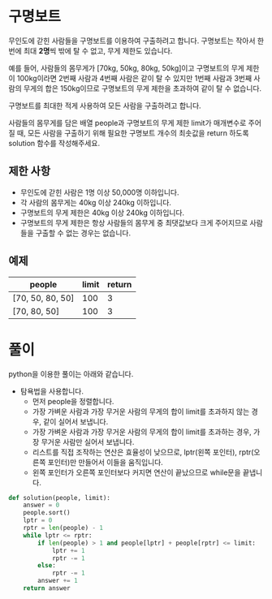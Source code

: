 # 구명보트

무인도에 갇힌 사람들을 구명보트를 이용하여 구출하려고 합니다. 구명보트는 작아서 한 번에 최대 **2명**씩 밖에 탈 수 없고, 무게 제한도 있습니다.

예를 들어, 사람들의 몸무게가 [70kg, 50kg, 80kg, 50kg]이고 구명보트의 무게 제한이 100kg이라면 2번째 사람과 4번째 사람은 같이 탈 수 있지만 1번째 사람과 3번째 사람의 무게의 합은 150kg이므로 구명보트의 무게 제한을 초과하여 같이 탈 수 없습니다.

구명보트를 최대한 적게 사용하여 모든 사람을 구출하려고 합니다.

사람들의 몸무게를 담은 배열 people과 구명보트의 무게 제한 limit가 매개변수로 주어질 때, 모든 사람을 구출하기 위해 필요한 구명보트 개수의 최솟값을 return 하도록 solution 함수를 작성해주세요.

## 제한 사항

- 무인도에 갇힌 사람은 1명 이상 50,000명 이하입니다.
- 각 사람의 몸무게는 40kg 이상 240kg 이하입니다.
- 구명보트의 무게 제한은 40kg 이상 240kg 이하입니다.
- 구명보트의 무게 제한은 항상 사람들의 몸무게 중 최댓값보다 크게 주어지므로 사람들을 구출할 수 없는 경우는 없습니다.

## 예제

| people | limit | return |
| --- | --- | --- |
| [70, 50, 80, 50] | 100 | 3 |
| [70, 80, 50] | 100 | 3 |

# 풀이

python을 이용한 풀이는 아래와 같습니다.

- 탐욕법을 사용합니다.
    - 먼저 people을 정렬합니다.
    - 가장 가벼운 사람과 가장 무거운 사람의 무게의 합이 limit를 초과하지 않는 경우, 같이 실어서 보냅니다.
    - 가장 가벼운 사람과 가장 무거운 사람의 무게의 합이 limit를 초과하는 경우, 가장 무거운 사람만 실어서 보냅니다.
    - 리스트를 직접 조작하는 연산은 효율성이 낮으므로, lptr(왼쪽 포인터), rptr(오른쪽 포인터)만 만들어서 이들을 움직입니다.
    - 왼쪽 포인터가 오른쪽 포인터보다 커지면 연산이 끝났으므로 while문을 끝냅니다.

```python
def solution(people, limit):
    answer = 0
    people.sort()
    lptr = 0 
    rptr = len(people) - 1
    while lptr <= rptr:
        if len(people) > 1 and people[lptr] + people[rptr] <= limit:
            lptr += 1
            rptr -= 1
        else:
            rptr -= 1
        answer += 1
    return answer
```